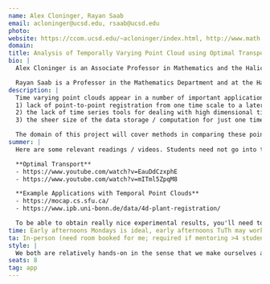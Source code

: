 ```yaml
---
name: Alex Cloninger, Rayan Saab
email: acloninger@ucsd.edu, rsaab@ucsd.edu
photo: 
website: https://ccom.ucsd.edu/~acloninger/index.html, http://www.math.ucsd.edu/~rsaab/
domain: 
title: Analysis of Temporally Varying Point Cloud using Optimal Transport
bio: |
  Alex Cloninger is an Associate Professor in Mathematics and the Halicioglu Data Science Institute. He works on computational models for learning similarities between data, and using these similarity measures to solve various scientific problems. 

  Rayan Saab is a Professor in the Mathematics Department and at the Halicioglu Data Science Institute. He works on developing computational methods and theory for solving problems related to collecting, processing, and analyzing data. He came to this work first through an undergrad degree in electrical engineering and finding himself always interested in both making things work and understanding why they do. 
description: |
  Time varying point clouds appear in a number of important applications. These range from Motion Capture (MOCAP) data, to molecular and particle dynamics, to crowd and swarm dynamics. In these applications, each "datum" of interest is a multi-dimensional time series of a large number of points over a long number of time steps, and the questions associated are how to cluster and classify these data, or how to generate new examples. Unfortunately, analysis of these problems can be quite complex. Fundamentally, this boils down to three issues:  
  1) lack of point-to-point registration from one time scale to a later time,  
  2) the lack of time series tools for dealing with high dimensional time series, especially when the data is not in a simple Euclidean vector space, and  
  3) the sheer size of the data storage / computation for just one time series example.

  The domain of this project will cover methods in comparing these point clouds as coming from distributions that are time varying, and thinking about analysis of these distributions. One tool we will use for these analyses is optimal transport, which can benefit the problem both theoretically and computationally. We will also consider deep learning and signal processing approaches to these types of data. Students who choose this project will delve into the mathematical and computational problems of these data types, utilizing tools from probability and statistics, signal processing, and linear algebra. They will also engage in hands-on coding and experimentation on algorithms for optimal transport and time series models, testing them on various data sets.
summer: |
  Here are some relevant readings / videos. Students need not go into the mathematical details as we can go through them together, but these papers give an idea of the different approaches and applications. The more familiar you are with the topic, the more we can do!

  **Optimal Transport**  
  - https://www.youtube.com/watch?v=EauDdCzxphE  
  - https://www.youtube.com/watch?v=mITml5ZpqM8

  **Example Applications with Temporal Point Clouds**  
  - https://mocap.cs.sfu.ca/  
  - https://www.ipb.uni-bonn.de/data/4d-plant-registration/

  To be able to obtain really nice experimental results, you'll need to pick up PyTorch and also the POT: Python Optimal Transport toolbox.
time: Early afternoons Mondays is ideal, early afternoons TuTh may work too depending on teaching.
ta: In-person (need room booked for me; required if mentoring >4 students in-person)
style: |
  We both are relatively hands-on in the sense that we make ourselves available for problem-solving and discussions. That said, students have to be self-motivated, and motivated to do the readings and the work.
seats: 8
tag: app
---
```

